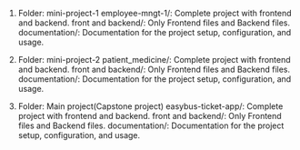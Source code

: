 1. Folder: mini-project-1
        employee-mngt-1/: Complete project with frontend and backend.
        front and backend/: Only Frontend files and Backend files.
        documentation/: Documentation for the project setup, configuration, and usage.

   
2. Folder: mini-project-2
        patient_medicine/: Complete project with frontend and backend.
        front and backend/: Only  Frontend files and Backend files.
        documentation/: Documentation for the project setup, configuration, and usage.

   
3. Folder: Main project(Capstone project)
        easybus-ticket-app/: Complete project with frontend and backend.
        front and backend/: Only Frontend files and Backend files.
        documentation/: Documentation for the project setup, configuration, and usage.
